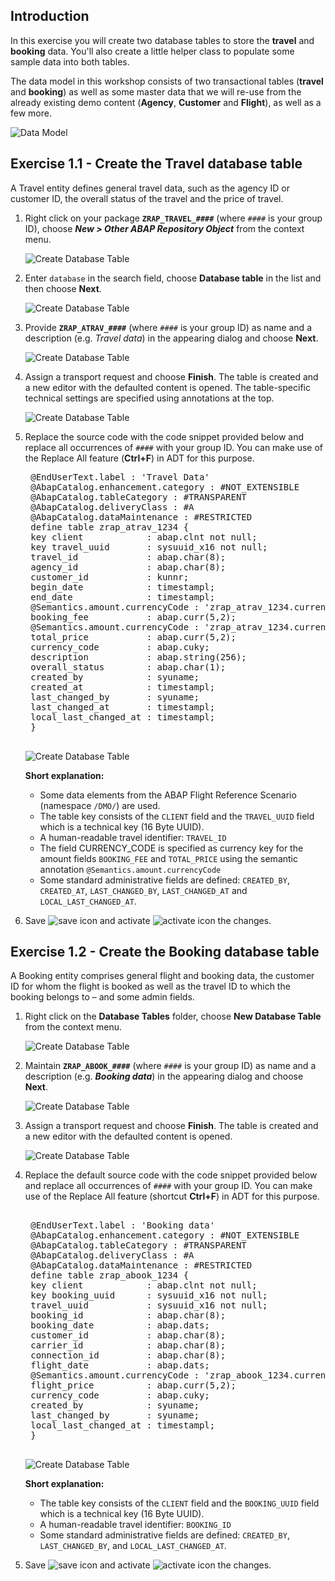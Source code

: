 ## Introduction

In this exercise you will create two database tables to store the **travel** and **booking** data. You'll also create a little helper class to populate some sample data into both tables.

The data model in this workshop consists of two transactional tables (**travel** and **booking**) as well as some master data that we will re-use from the already existing demo content (**Agency**, **Customer** and **Flight**), as well as a few more.

![Data Model](https://github.com/Krishna-Alani/S4HANATraining-RAP/blob/main/exercises/ex1/images/datamodel01.png)

## Exercise 1.1 - Create the Travel database table
A Travel entity defines general travel data, such as the agency ID or customer ID, the overall status of the travel and the price of travel.   
1. Right click on your package **`ZRAP_TRAVEL_####`** (where `####` is your group ID), choose **_New > Other ABAP Repository Object_** from the context menu.   

   ![Create Database Table](https://github.com/Krishna-Alani/S4HANATraining-RAP/blob/main/exercises/ex1/images/traveltable01.png)

2. Enter `database` in the search field, choose **Database table** in the list and then choose **Next**.  

   ![Create Database Table](https://github.com/Krishna-Alani/S4HANATraining-RAP/blob/main/exercises/ex1/images/traveltable02.png)

3. Provide **`ZRAP_ATRAV_####`** (where `####` is your group ID) as name and a description (e.g. *Travel data*) in the appearing dialog and choose **Next**.  

   ![Create Database Table](https://github.com/Krishna-Alani/S4HANATraining-RAP/blob/main/exercises/ex1/images/traveltable03.png)

4. Assign a transport request and choose **Finish**. The table is created and a new editor with the defaulted content is opened. The table-specific technical settings are specified using annotations at the top.  

   ![Create Database Table](https://github.com/Krishna-Alani/S4HANATraining-RAP/blob/main/exercises/ex1/images/traveltable04.png)  

5. Replace the source code with the code snippet provided below and replace all occurrences of `####` with your group ID. You can make use of the Replace All feature (**Ctrl+F**) in ADT for this purpose. 

    <pre>
    @EndUserText.label : 'Travel Data'
    @AbapCatalog.enhancement.category : #NOT_EXTENSIBLE
    @AbapCatalog.tableCategory : #TRANSPARENT
    @AbapCatalog.deliveryClass : #A
    @AbapCatalog.dataMaintenance : #RESTRICTED
    define table zrap_atrav_1234 {
    key client            : abap.clnt not null;
    key travel_uuid       : sysuuid_x16 not null;
    travel_id             : abap.char(8);
    agency_id             : abap.char(8);
    customer_id           : kunnr;
    begin_date            : timestampl;
    end_date              : timestampl;
    @Semantics.amount.currencyCode : 'zrap_atrav_1234.currency_code'
    booking_fee           : abap.curr(5,2);
    @Semantics.amount.currencyCode : 'zrap_atrav_1234.currency_code'
    total_price           : abap.curr(5,2);
    currency_code         : abap.cuky;
    description           : abap.string(256);
    overall_status        : abap.char(1);
    created_by            : syuname;
    created_at            : timestampl;
    last_changed_by       : syuname;
    last_changed_at       : timestampl;
    local_last_changed_at : timestampl;
    }
    </pre>

   ![Create Database Table](https://github.com/satid19/ABAP-Workbench-Dictionary/blob/main/Exercises/ex2/Table_1.PNG)  

    **Short explanation:**  
    - Some data elements from the ABAP Flight Reference Scenario (namespace `/DMO/`) are used.  
    - The table key consists of the `CLIENT` field and the `TRAVEL_UUID` field which is a technical key (16 Byte UUID).   
    - A human-readable travel identifier: `TRAVEL_ID`  
    - The field CURRENCY_CODE is specified as currency key for the amount fields `BOOKING_FEE` and `TOTAL_PRICE` using the semantic annotation `@Semantics.amount.currencyCode`   
    - Some standard administrative fields are defined: `CREATED_BY`, `CREATED_AT`, `LAST_CHANGED_BY`, `LAST_CHANGED_AT` and `LOCAL_LAST_CHANGED_AT`.  
  
6. Save ![save icon](https://github.com/Krishna-Alani/S4HANATraining-RAP/blob/main/exercises/ex1/images/adt_save.png) and activate ![activate icon](https://github.com/Krishna-Alani/S4HANATraining-RAP/blob/main/exercises/ex1/images/adt_activate.png) the changes.  

## Exercise 1.2 - Create the Booking database table
A Booking entity comprises general flight and booking data, the customer ID for whom the flight is booked as well as the travel ID to which the booking belongs to – and some admin fields.  
  
1. Right click on the **Database Tables** folder, choose **New Database Table** from the context menu.  

   ![Create Database Table](https://github.com/Krishna-Alani/S4HANATraining-RAP/blob/main/exercises/ex1/images/bookingtable01.png)

2. Maintain **`ZRAP_ABOOK_####`** (where `####` is your group ID) as name and a description (e.g. **_Booking data_**) in the appearing dialog and choose **Next**. 

   ![Create Database Table](https://github.com/Krishna-Alani/S4HANATraining-RAP/blob/main/exercises/ex1/images/bookingtable02.png)

3. Assign a transport request and choose **Finish**. The table is created and a new editor with the defaulted content is opened.

   ![Create Database Table](https://github.com/Krishna-Alani/S4HANATraining-RAP/blob/main/exercises/ex1/images/bookingtable03.png)

4. Replace the default source code with the code snippet provided below and replace all occurrences of  `####` with your group ID. You can make use of the Replace All feature (shortcut **Ctrl+F**) in ADT for this purpose.  

    <pre> 
    @EndUserText.label : 'Booking data'
    @AbapCatalog.enhancement.category : #NOT_EXTENSIBLE
    @AbapCatalog.tableCategory : #TRANSPARENT
    @AbapCatalog.deliveryClass : #A
    @AbapCatalog.dataMaintenance : #RESTRICTED
    define table zrap_abook_1234 {
    key client            : abap.clnt not null;
    key booking_uuid      : sysuuid_x16 not null;
    travel_uuid           : sysuuid_x16 not null;
    booking_id            : abap.char(8);
    booking_date          : abap.dats;
    customer_id           : abap.char(8);
    carrier_id            : abap.char(8);
    connection_id         : abap.char(8);
    flight_date           : abap.dats;
    @Semantics.amount.currencyCode : 'zrap_abook_1234.currency_code'
    flight_price          : abap.curr(5,2);
    currency_code         : abap.cuky;
    created_by            : syuname;
    last_changed_by       : syuname;
    local_last_changed_at : timestampl;
    }
    </pre>   

    ![Create Database Table](https://github.com/satid19/ABAP-Workbench-Dictionary/blob/main/Exercises/ex2/table_2.PNG)
  
    **Short explanation:**
    - The table key consists of the `CLIENT` field and the `BOOKING_UUID` field which is a technical key (16 Byte UUID).   
    - A human-readable travel identifier: `BOOKING_ID`  
    - Some standard administrative fields are defined: `CREATED_BY`, `LAST_CHANGED_BY`, and `LOCAL_LAST_CHANGED_AT`.  
  
5. Save ![save icon](https://github.com/Krishna-Alani/S4HANATraining-RAP/blob/main/exercises/ex1/images/adt_save.png) and activate ![activate icon](https://github.com/Krishna-Alani/S4HANATraining-RAP/blob/main/exercises/ex1/images/adt_activate.png) the changes.  
  
